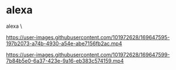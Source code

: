 # alexa
alexa \



https://user-images.githubusercontent.com/101972628/169647595-197b2073-a74b-4930-a54e-abe7156fb2ac.mp4



https://user-images.githubusercontent.com/101972628/169647599-7b84b5e0-6a37-423e-9a16-eb383c574159.mp4

